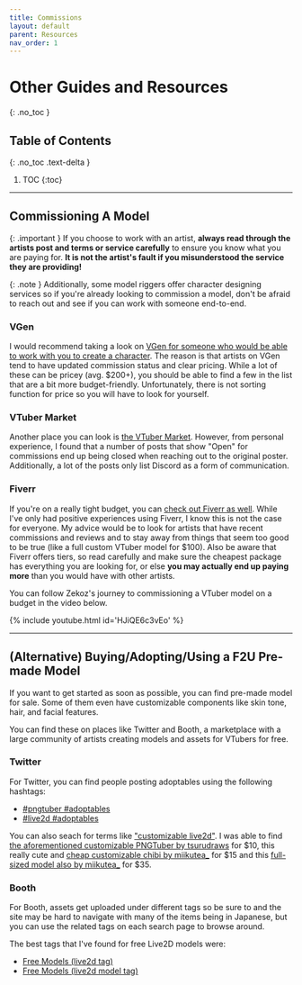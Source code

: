 ```yaml
---
title: Commissions
layout: default
parent: Resources
nav_order: 1
---
```


# Other Guides and Resources
{: .no_toc }

## Table of Contents
{: .no_toc .text-delta }

1. TOC
{:toc}

-----

## Commissioning A Model

{: .important }
If you choose to work with an artist, **always read through the artists post and terms or service carefully** to ensure you know what you are paying for. **It is not the artist's fault if you misunderstood the service they are providing!**

{: .note }
Additionally, some model riggers offer character designing services so if you're already looking to commission a model, don't be afraid to reach out and see if you can work with someone end-to-end.

### VGen
I would recommend taking a look on [VGen for someone who would be able to work with you to create a character](https://vgen.co/search?q=character%20design). The reason is that artists on VGen tend to have updated commission status and clear pricing. While a lot of these can be pricey (avg. $200+), you should be able to find a few in the list that are a bit more budget-friendly. Unfortunately, there is not sorting function for price so you will have to look for yourself.

### VTuber Market
Another place you can look is [the VTuber Market](https://vtuber.gg/browse?q=character+design). However, from personal experience, I found that a number of posts that show "Open" for commissions end up being closed when reaching out to the original poster. Additionally, a lot of the posts only list Discord as a form of communication.

### Fiverr
If you're on a really tight budget, you can [check out Fiverr as well](https://www.fiverr.com/search/gigs?query=character%20design). While I've only had positive experiences using Fiverr, I know this is not the case for everyone. My advice would be to look for artists that have recent commissions and reviews and to stay away from things that seem too good to be true (like a full custom VTuber model for $100). Also be aware that Fiverr offers tiers, so read carefully and make sure the cheapest package has everything you are looking for, or else **you may actually end up paying more** than you would have with other artists.

You can follow Zekoz's journey to commissioning a VTuber model on a budget in the video below.

{% include youtube.html id='HJiQE6c3vEo' %}

-----

## (Alternative) Buying/Adopting/Using a F2U Pre-made Model
If you want to get started as soon as possible, you can find pre-made model for sale. Some of them even have customizable components like skin tone, hair, and facial features.

You can find these on places like Twitter and Booth, a marketplace with a large community of artists creating models and assets for VTubers for free. 

### Twitter

For Twitter, you can find people posting adoptables using the following hashtags:
* [#pngtuber #adoptables](https://twitter.com/search?q=%23pngtuber%20%23adoptables)
* [#live2d #adoptables](https://twitter.com/search?q=%23live2d%20%23adoptables)

You can also seach for terms like ["customizable live2d"](https://twitter.com/search?q=customizable%20live2d). I was able to find [the aforementioned customizable PNGTuber by tsurudraws](https://twitter.com/tsurudraws/status/1778927318930723090) for $10, this really cute and [cheap customizable chibi by miikutea_](https://twitter.com/miikutea_/status/1764085270180446287) for $15 and this [full-sized model also by miikutea_](https://twitter.com/miikutea_/status/1780388342649212971) for $35.

### Booth

For Booth, assets get uploaded under different tags so be sure to and the site may be hard to navigate with many of the items being in Japanese, but you can use the related tags on each search page to browse around.

The best tags that I've found for free Live2D models were:
* [Free Models (live2d tag)](https://booth.pm/en/items?tags%5B%5D=live2d&max_price=0)
* [Free Models (live2d model tag)](https://booth.pm/en/items?tags%5B%5D=live2d%E3%83%A2%E3%83%87%E3%83%AB&max_price=0)
